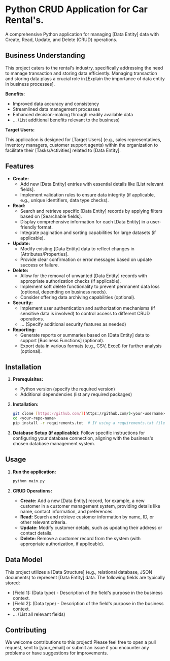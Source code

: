 # Python CRUD Application for Car Rental's.

A comprehensive Python application for managing [Data Entity] data with Create, Read, Update, and Delete (CRUD) operations.

## Business Understanding

This project caters to the rental's industry, specifically addressing the need to manage transaction and storing data efficiently. Managing transaction and storing data plays a crucial role in [Explain the importance of data entity in business processes].

**Benefits:**

* Improved data accuracy and consistency
* Streamlined data management processes
* Enhanced decision-making through readily available data
* ... (List additional benefits relevant to the business)

**Target Users:**

This application is designed for [Target Users] (e.g., sales representatives, inventory managers, customer support agents) within the organization to facilitate their [Tasks/Activities] related to [Data Entity].

## Features

* **Create:**
    * Add new [Data Entity] entries with essential details like [List relevant fields].
    * Implement validation rules to ensure data integrity (if applicable, e.g., unique identifiers, data type checks).
* **Read:**
    * Search and retrieve specific [Data Entity] records by applying filters based on [Searchable fields].
    * Display comprehensive information for each [Data Entity] in a user-friendly format.
    * Integrate pagination and sorting capabilities for large datasets (if applicable).
* **Update:**
    * Modify existing [Data Entity] data to reflect changes in [Attributes/Properties].
    * Provide clear confirmation or error messages based on update success or failure.
* **Delete:**
    * Allow for the removal of unwanted [Data Entity] records with appropriate authorization checks (if applicable).
    * Implement soft delete functionality to prevent permanent data loss (optional, depending on business needs).
    * Consider offering data archiving capabilities (optional).
* **Security:**
    * Implement user authentication and authorization mechanisms (if sensitive data is involved) to control access to different CRUD operations.
    * ... (Specify additional security features as needed)
* **Reporting:**
    * Generate reports or summaries based on [Data Entity] data to support [Business Functions] (optional).
    * Export data in various formats (e.g., CSV, Excel) for further analysis (optional).

## Installation

1. **Prerequisites:**
    * Python version (specify the required version)
    * Additional dependencies (list any required packages)

2. **Installation:**
    ```bash
    git clone [https://github.com/](https://github.com/)<your-username>/<your-repo-name>.git
    cd <your-repo-name>
    pip install -r requirements.txt  # If using a requirements.txt file
    ```

3. **Database Setup (if applicable):**
    Follow specific instructions for configuring your database connection, aligning with the business's chosen database management system.

## Usage

1. **Run the application:**
    ```bash
    python main.py
    ```

2. **CRUD Operations:**
    * **Create:** Add a new [Data Entity] record, for example, a new customer in a customer management system, providing details like name, contact information, and preferences.
    * **Read:** Search and retrieve customer information by name, ID, or other relevant criteria.
    * **Update:** Modify customer details, such as updating their address or contact details.
    * **Delete:** Remove a customer record from the system (with appropriate authorization, if applicable).

## Data Model
This project utilizes a [Data Structure] (e.g., relational database, JSON documents) to represent [Data Entity] data. The following fields are typically stored:
   * [Field 1]: (Data type) - Description of the field's purpose in the business context.
   * [Field 2]: (Data type) - Description of the field's purpose in the business context.
   * ... (List all relevant fields)

## Contributing
We welcome contributions to this project! Please feel free to open a pull request, sent to [your_email] or submit an issue if you encounter any problems or have suggestions for improvements.

